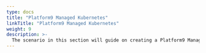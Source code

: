 ```yaml
---
type: docs
title: "Platform9 Managed Kubernetes"
linkTitle: "Platform9 Managed Kubernetes"
weight: 9
description: >-
  The scenario in this section will guide on creating a Platform9 Managed Kubernetes (PMK) cluster on-premise or on the cloud and onboard it as an Azure Arc-enabled Kubernetes cluster in an automated fashion.
---
```

